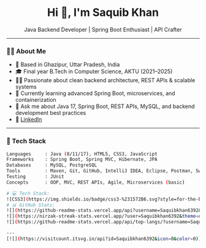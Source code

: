 <h1 align="center">Hi 👋, I'm Saquib Khan</h1>
<p align="center">
  Java Backend Developer | Spring Boot Enthusiast | API Crafter
</p>

---

### 👨‍💻 About Me

- 📍 Based in Ghazipur, Uttar Pradesh, India
- 🎓 Final year B.Tech in Computer Science, AKTU (2021–2025)
- 👨‍💻 Passionate about clean backend architecture, REST APIs & scalable systems
- 🌱 Currently learning advanced Spring Boot, microservices, and containerization
- 💬 Ask me about Java 17, Spring Boot, REST APIs, MySQL, and backend development best practices
- 💼 [LinkedIn](https://www.linkedin.com/in/Saquib-java)


---

### 🧰 Tech Stack

```bash
Languages     : Java (8/11/17), HTML5, CSS3, JavaScript
Frameworks    : Spring Boot, Spring MVC, Hibernate, JPA
Databases     : MySQL, PostgreSQL
Tools         : Maven, Git, GitHub, IntelliJ IDEA, Eclipse, Postman, Swagger
Testing       : JUnit
Concepts      : OOP, MVC, REST APIs, Agile, Microservices (basic)

# 💻 Tech Stack:
![CSS3](https://img.shields.io/badge/css3-%231572B6.svg?style=for-the-badge&logo=css3&logoColor=white) ![HTML5](https://img.shields.io/badge/html5-%23E34F26.svg?style=for-the-badge&logo=html5&logoColor=white) ![Java](https://img.shields.io/badge/java-%23ED8B00.svg?style=for-the-badge&logo=openjdk&logoColor=white) ![JavaScript](https://img.shields.io/badge/javascript-%23323330.svg?style=for-the-badge&logo=javascript&logoColor=%23F7DF1E) ![Python](https://img.shields.io/badge/python-3670A0?style=for-the-badge&logo=python&logoColor=ffdd54) ![Django](https://img.shields.io/badge/django-%23092E20.svg?style=for-the-badge&logo=django&logoColor=white) ![Spring](https://img.shields.io/badge/spring-%236DB33F.svg?style=for-the-badge&logo=spring&logoColor=white) ![MongoDB](https://img.shields.io/badge/MongoDB-%234ea94b.svg?style=for-the-badge&logo=mongodb&logoColor=white) ![MySQL](https://img.shields.io/badge/mysql-4479A1.svg?style=for-the-badge&logo=mysql&logoColor=white)
# 📊 GitHub Stats:
![](https://github-readme-stats.vercel.app/api?username=Saquibkhan6392&theme=onedark&hide_border=false&include_all_commits=false&count_private=false)<br/>
![](https://nirzak-streak-stats.vercel.app/?user=Saquibkhan6392&theme=onedark&hide_border=false)<br/>
![](https://github-readme-stats.vercel.app/api/top-langs/?username=Saquibkhan6392&theme=onedark&hide_border=false&include_all_commits=false&count_private=false&layout=compact)

---
[![](https://visitcount.itsvg.in/api?id=Saquibkhan6392&icon=0&color=0)](https://visitcount.itsvg.in)
